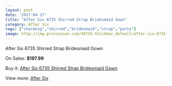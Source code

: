 ```yaml
---
layout: post
date: '2017-04-17'
title: "After Six 6735 Shirred Strap Bridesmaid Gown"
category: After Six
tags: ["charming","shirred","bridesmaid","strap","party"]
image: http://img.princessan.com/49755-thickbox_default/after-six-6735-shirred-strap-bridesmaid-gown.jpg
---
```

After Six 6735 Shirred Strap Bridesmaid Gown

On Sales: **$197.99**
<a href="https://www.princessan.com/en/after-six/22439-after-six-6735-shirred-strap-bridesmaid-gown.html"><amp-img layout="responsive" width="600" height="600" src="//img.princessan.com/49755-thickbox_default/after-six-6735-shirred-strap-bridesmaid-gown.jpg" alt="After Six 6735 Shirred Strap Bridesmaid Gown 0" /></a>
<a href="https://www.princessan.com/en/after-six/22439-after-six-6735-shirred-strap-bridesmaid-gown.html"><amp-img layout="responsive" width="600" height="600" src="//img.princessan.com/49756-thickbox_default/after-six-6735-shirred-strap-bridesmaid-gown.jpg" alt="After Six 6735 Shirred Strap Bridesmaid Gown 1" /></a>

Buy it: [After Six 6735 Shirred Strap Bridesmaid Gown](https://www.princessan.com/en/after-six/22439-after-six-6735-shirred-strap-bridesmaid-gown.html "After Six 6735 Shirred Strap Bridesmaid Gown")

View more: [After Six](https://www.princessan.com/en/189-after-six "After Six")